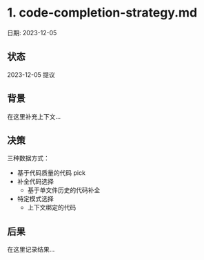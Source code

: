 # 1. code-completion-strategy.md

日期: 2023-12-05

## 状态

2023-12-05 提议

## 背景

在这里补充上下文...

## 决策

三种数据方式：

- 基于代码质量的代码 pick
- 补全代码选择
    - 基于单文件历史的代码补全
- 特定模式选择
    - 上下文绑定的代码

## 后果

在这里记录结果...

